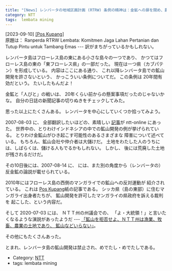 ```yaml
---
title: "[News] レンバータの地域区画計画 (RTRW) 条例の精神は：金鉱への扉を閉め、農業のための土地を確保する ---すばらしい！やったね！Good Job"
category: NTT
tags:  lembata mining
---
```


[2023-09-10] [[Pos Kupang]](https://kupang.tribunnews.com/2023/09/10/ranperda-rtrw-lembata-komitmen-jaga-lahan-pertanian-dan-tutup-pintu-untuk-tambang-emas?utm_source=pocket_saves)  
 原題は：
Ranperda RTRW Lembata:
Komitmen Jaga Lahan Pertanian dan Tutup Pintu untuk Tambang Emas
--- 訳がまちがっているかもしれない。

 レンバータ島はフローレス島の東にある小さな島々の一つであり、
かつてはフローレス島の東の「東フローレス県」の一部だった。
現在は一つ県（カブパテン）を形成している。
内容はここにある通り、
これ以降レンバータ島での鉱山開発を許さないという、
かっこういい条例についてだ。
この条例は 20年間有効だという。
たいしたもんだよ！

 金鉱と「人びと」の戦いは、
20年くらい前からの懸案事項だったのじゃないかな。
自分の日誌の新聞記事の切りぬきをチェックしてみた。

 思った以上にたくさんある。
レンバータを中心にしていくつか拾ってみよう。

 2007-08-03
 に、
全部翻訳したいほどの、素晴しい
[記事](http://www.ntt-online.org/2007/08/02/emas-lembata-merukh/)が ntt-online にあった。
世界中の、とりわけインドネシアの中での鉱山開発の例が挙げられている。
とりわけ金鉱山がひき起こす可能性のあるさまざまな
障害について述べている。
もちろん、鉱山会社や仲介者は大儲けだ。
土地をわたした人のうちには、しばらくは、儲ける人もでるかもしれない。
しかし、
後には荒廃した土地が残されるだけだ。

 その10日後には、2007-08-14 
 に、
には、また別の角度から（レンバータの）反金鉱の論説が載せられている。

 2010年にはフローレス島の西側のマンガライでの鉱山への反対運動が
紹介されている。
これは [Pos Kupang](http://www.pos-kupang.com/read/artikel/45158)紙の記事である。
シッカ県（島の東部）に住むマンガライ出身者たちが、
鉱山開発を許可したマンガライの県政府を訴える裁判を
起こした、という内容だ。

 そして 2020-07-03
 には、
ＮＴＴ州の州議会での、
「よ・大統領！」と言いたくなるような演説があったようだ ---
[「鉱山を拒否せよ、ＮＴＴ州は漁業、牧畜、農業の土地であり、
鉱山などいらない」](https://www.floresa.co/2020/07/02/tolak-tambang-ansy-lema-ntt-itu-nelayan-ternak-dan-tani/)。

 その他にもたくさんあった。

 とまれ、レンバータ島の鉱山開発は禁止され、めでたし・めでたしである。

- Category: [NTT](categories.html#NTT)
- tags:  lembata mining

